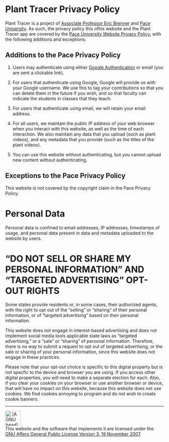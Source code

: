 # Plant Tracer Privacy Policy
Plant Tracer is a project of [Associate Professor Eric Brenner](https://www.pace.edu/profile/eric-brenner) and [Pace University](https://www.pace.edu/).
As such, the privacy policy this ofhis website and the Plant Tracer app are covered by the [Pace University Website Privacy Policy](https://www.pace.edu/website-privacy-policy), with the following additions and exceptions:

## Additions to the Pace Privacy Policy

1. Users may authenticate using either [Google Authentication](https://cloud.google.com/docs/authentication) or email (you are sent a clickable link).

2. For users that authenticate using Google, Google will provide us with your Google username. We use this to tag your contributions so that you can delete them in the future if you wish,
and so that faculty can indicate the students in classes that they teach.

3. For users that authenticate using email, we will retain your email address.

4. For all users, we maintain the public IP address of your web browser when you interact with this website, as well as the time of each interaction. We also maintain any data that you upload (such as plant videos), and any metadata that you provide (such as the titles of the plant videos).

5. You can use this website without authenticating, but you cannot upload new content without authenticating.

## Exceptions to the Pace Privacy Policy

This website is not covered by the copyright claim in the Pace Privacy Policy.

# Personal Data

Personal data is confined to email addresses, IP addresses, timestamps of usage, and personal data present in data and metadata uploaded to the website by users.

# “DO NOT SELL OR SHARE MY PERSONAL INFORMATION” AND “TARGETED ADVERTISING” OPT-OUT RIGHTS

Some states provide residents or, in some cases, their authorized agents, with the right to opt out of the “selling” or “sharing” of their personal information, or of “targeted advertising” based on their personal information.

This website does not engage in interest-based advertising and does not implement social media tools applicable state laws as “targeted advertising,” or a “sale” or “sharing” of personal information. Therefore, there is no way to submit a request to opt out of targeted advertising, or the sale or sharing of your personal information, since this website does not engage in these practices.

Please note that your opt-out choice is specific to this digital property but is not specfic to the device and browser you are using. If you access other digital properties, you will need to make a separate election for each. Also, if you clear your cookies on your browser or use another browser or device, that will have no impact on this website, because this website does not use cookies. We find cookies annoying to program and do not wish to create cookie banners.


<hr/>
<a rel="license" href="https://www.gnu.org/licenses/agpl-3.0.en.html"><img src="https://gnu.org/graphics/heckert_gnu.transp.small.png" height="48" width="49" alt="&nbsp;[A GNU head]&nbsp;"></a><br />This website and the software that implements it are licensed under the <a rel="license" href="https://www.gnu.org/licenses/agpl-3.0.en.html">GNU Affero General Public License Version 3, 19 November 2007</a>.

